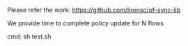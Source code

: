 Please refer the work: https://github.com/lironsc/of-sync-lib

We provide time to complete policy update for N flows

cmd: sh test.sh
